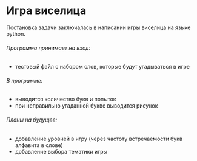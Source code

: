 # Игра виселица
Постановка задачи заключалась в написании игры виселица на языке python.
###### Программа принимает на вход: 
- тестовый файл с набором слов, которые будут угадываться в игре
###### В программе:
- выводится количество букв и попыток
- при неправильно угаданной букве выводится рисунок
###### Планы на будущее:
- добавление уровней в игру (через частоту встречаемости букв алфавита в слове)
- добавление выбора тематики игры


